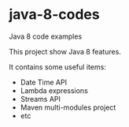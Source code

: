 java-8-codes
============

Java 8 code examples

This project show Java 8 features.

It contains some useful items:

- Date Time API
- Lambda expressions
- Streams API
- Maven multi-modules project
- etc
